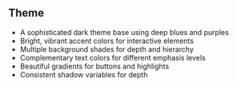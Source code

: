 

## Theme
* A sophisticated dark theme base using deep blues and purples
* Bright, vibrant accent colors for interactive elements
* Multiple background shades for depth and hierarchy
* Complementary text colors for different emphasis levels
* Beautiful gradients for buttons and highlights
* Consistent shadow variables for depth
